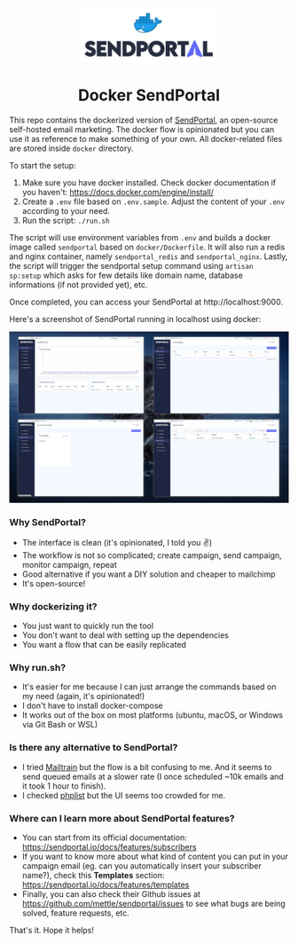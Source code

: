 <p align="center"><img src="docs/docker-sendportal.jpg" height="100px" /></p>
<h1 align="center">Docker SendPortal</h1>

This repo contains the dockerized version of [SendPortal](https://github.com/mettle/sendportal), an open-source self-hosted email marketing. The docker flow is opinionated but you can use it as reference to make something of your own. All docker-related files are stored inside `docker` directory.

To start the setup:

1. Make sure you have docker installed. Check docker documentation if you haven't: https://docs.docker.com/engine/install/
2. Create a `.env` file based on `.env.sample`. Adjust the content of your `.env` according to your need.
3. Run the script: `./run.sh`

The script will use environment variables from `.env` and builds a docker image called `sendportal` based on `docker/Dockerfile`. It will also run a redis and nginx container, namely `sendportal_redis` and `sendportal_nginx`. Lastly, the script will trigger the sendportal setup command using `artisan sp:setup` which asks for few details like domain name, database informations (if not provided yet), etc.

Once completed, you can access your SendPortal at http://localhost:9000.

Here's a screenshot of SendPortal running in localhost using docker:

![send portal screenshots](docs/sendportal-screenshot-2020-12-13.jpg)

### Why SendPortal?

- The interface is clean (it's opinionated, I told you ✌️)
- The workflow is not so complicated; create campaign, send campaign, monitor campaign, repeat
- Good alternative if you want a DIY solution and cheaper to mailchimp
- It's open-source!

### Why dockerizing it?

- You just want to quickly run the tool
- You don't want to deal with setting up the dependencies
- You want a flow that can be easily replicated

### Why run.sh?

- It's easier for me because I can just arrange the commands based on my need (again, it's opinionated!)
- I don't have to install docker-compose
- It works out of the box on most platforms (ubuntu, macOS, or Windows via Git Bash or WSL)

### Is there any alternative to SendPortal?

- I tried [Mailtrain](https://github.com/Mailtrain-org/mailtrain) but the flow is a bit confusing to me. And it seems to send queued emails at a slower rate (I once scheduled ~10k emails and it took 1 hour to finish).
- I checked [phplist](https://github.com/phpList/phplist3) but the UI seems too crowded for me.

### Where can I learn more about SendPortal features?

- You can start from its official documentation: https://sendportal.io/docs/features/subscribers
- If you want to know more about what kind of content you can put in your campaign email (eg. can you automatically insert your subscriber name?), check this **Templates** section: https://sendportal.io/docs/features/templates
- Finally, you can also check their Github issues at https://github.com/mettle/sendportal/issues to see what bugs are being solved, feature requests, etc.

That's it. Hope it helps!
